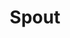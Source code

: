 ---
title: Spout
description: Learn about pipeline specifications.
author:
tags:
categories:
series: 
seriesPart: 
date:
weight: 
label: "optional" 
---